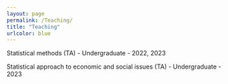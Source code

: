 ```yaml
---
layout: page
permalink: /Teaching/
title: "Teaching"
urlcolor: blue
---
```


Statistical methods (TA) - Undergraduate - 2022, 2023

Statistical approach to economic and social issues (TA) - Undergraduate - 2023
&nbsp;  
